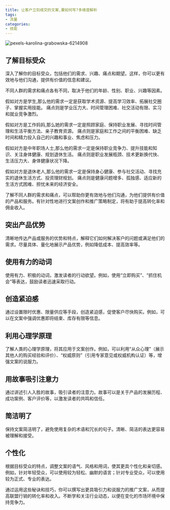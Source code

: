 ```yaml
---
title: 让客户立刻成交的文案,要如何写?多维度解析
tags:
- 流量
categories:
- 技能
---
```





![pexels-karolina-grabowska-6214908](https://img.lunzhuan.net/2023/pexels-karolina-grabowska-6214908.webp)



## 了解目标受众

深入了解你的目标受众，包括他们的需求、兴趣、痛点和期望。这样，你可以更有效地与他们沟通，提供有价值的信息和建议。

不同人群的需求和痛点各有不同，取决于他们的年龄、性别、职业、兴趣等因素。

假如对方是学生,那么他的需求一定是获取学术资源、提高学习效率、拓展社交圈子、掌握实用技能。
痛点则是学业压力大、时间管理困难、社交活动有限、实习和就业竞争激烈。

假如对方是工作妈妈,那么她的需求一定是照顾家庭、保持职业发展、寻找时间管理和生活平衡方法、亲子教育资源。
痛点则是家庭和工作之间的平衡困难、缺乏时间和精力投入自己的兴趣和事业、焦虑和压力。

假如对方是中年职场人士,那么他的需求一定是保持职业竞争力、提升技能和知识、关注身体健康、规划退休生活。
痛点则是职业发展瓶颈、技术更新换代快、生活压力大、身体健康状况下降。

假如对方是退休老人,那么他的需求一定是保持身心健康、参与社交活动、寻找充实的退休生活方式、投资理财规划。
痛点则是健康问题增多、孤独感、适应新的生活方式困难、担忧未来的经济安全。

了解不同人群的需求和痛点，可以帮助你更有效地与他们沟通，为他们提供有价值的产品和服务。有针对性地进行文案创作和推广策略制定，将有助于提高转化率和佣金收入。

## 突出产品优势

清晰地传达产品或服务的优势和特点，解释它们如何解决客户的问题或满足他们的需求。尽量具体、量化地展示产品优势，例如降低成本、提高效率等。

## 使用有力的动词

使用有力、积极的动词，激发读者的行动欲望。例如，使用“立即购买”、“抓住机会”等表达，鼓励读者迅速采取行动。

## 创造紧迫感

通过设置限时优惠、限量供应等手段，创造紧迫感，促使客户尽快购买。例如，可以在文案中强调优惠即将结束、库存有限等信息。

## 利用心理学原理

了解人类的心理学原理，将其应用于文案创作。例如，可以利用“从众心理”（展示其他人的购买经验和评价）、“权威原则”（引用专家意见或权威机构认证）等，增强文案的说服力。

## 用故事吸引注意力

通过讲述引人入胜的故事，吸引读者的注意力。故事可以是关于产品的发展历程、成功案例、客户评价等，以激发读者的共鸣和信任。

## 简洁明了

保持文案简洁明了，避免使用复杂的术语和冗长的句子。清晰、简洁的表达更容易被理解和接受。

## 个性化

根据目标受众的特点，调整文案的语气、风格和用词，使其更具个性化和亲切感。例如，针对年轻受众，可以使用较为轻松、幽默的语言；针对专业受众，可以使用较为正式、专业的表达。

通过运用这些秘诀和技巧，你可以撰写出更具吸引力和说服力的推广文案，从而提高联盟行销的转化率和收入。不断学和关注行业动态，以便在变化的市场环境中保持竞争力。
